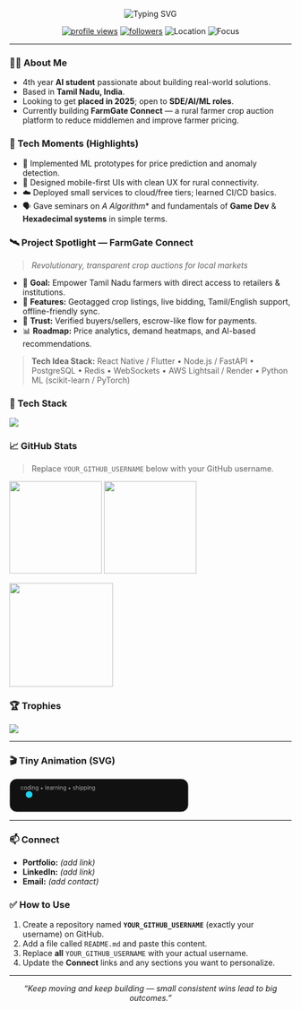 <!-- Profile README for Manojkumar A -->

<p align="center">
  <img src="https://readme-typing-svg.demolab.com?font=Inter&weight=600&size=32&duration=3500&pause=900&center=true&vCenter=true&width=800&lines=Hi%2C+I'm+Manojkumar+A+%F0%9F%91%8B;2nd+Year+College+%7C+India;Building+impactful+tech+for+rural+communities;Open+to+SDE%2FML+Internships+and+Placements" alt="Typing SVG" />
</p>

<p align="center">
  <a href="https://github.com/YOUR_GITHUB_USERNAME"><img src="https://komarev.com/ghpvc/?username=YOUR_GITHUB_USERNAME&style=for-the-badge" alt="profile views"/></a>
  <a href="https://github.com/YOUR_GITHUB_USERNAME?tab=followers"><img src="https://img.shields.io/github/followers/YOUR_GITHUB_USERNAME?style=for-the-badge" alt="followers"/></a>
  <img src="https://img.shields.io/badge/Location-India%20(IST)-brightgreen?style=for-the-badge" alt="Location"/>
  <img src="https://img.shields.io/badge/Focus-AI%20%7C%20Fullstack-blueviolet?style=for-the-badge" alt="Focus"/>
</p>

---

### 👨‍🎓 About Me
- 4th year **AI student** passionate about building real-world solutions.
- Based in **Tamil Nadu, India**.
- Looking to get **placed in 2025**; open to **SDE/AI/ML roles**.
- Currently building **FarmGate Connect** — a rural farmer crop auction platform to reduce middlemen and improve farmer pricing.

### 🚀 Tech Moments (Highlights)
- 🧠 Implemented ML prototypes for price prediction and anomaly detection.
- 📱 Designed mobile-first UIs with clean UX for rural connectivity.
- ☁️ Deployed small services to cloud/free tiers; learned CI/CD basics.
- 🗣️ Gave seminars on **A* Algorithm** and fundamentals of **Game Dev** & **Hexadecimal systems** in simple terms.

### 🛰️ Project Spotlight — FarmGate Connect
> *Revolutionary, transparent crop auctions for local markets*

- 🎯 **Goal:** Empower Tamil Nadu farmers with direct access to retailers & institutions.
- 📍 **Features:** Geotagged crop listings, live bidding, Tamil/English support, offline-friendly sync.
- 🔐 **Trust:** Verified buyers/sellers, escrow-like flow for payments.
- 📊 **Roadmap:** Price analytics, demand heatmaps, and AI-based recommendations.

> **Tech Idea Stack:** React Native / Flutter • Node.js / FastAPI • PostgreSQL • Redis • WebSockets • AWS Lightsail / Render • Python ML (scikit-learn / PyTorch)

### 🧰 Tech Stack
<p>
  <img src="https://skillicons.dev/icons?i=python,fastapi,cpp,java,js,ts,react,nodejs,git,linux,postgresql,mysql,redis,aws,figma&perline=8"/>
</p>

### 📈 GitHub Stats
> Replace `YOUR_GITHUB_USERNAME` below with your GitHub username.

<p>
  <img height="165" src="https://github-readme-stats.vercel.app/api?username=YOUR_GITHUB_USERNAME&show_icons=true&hide_title=true&include_all_commits=true&count_private=true" />
  <img height="165" src="https://github-readme-stats.vercel.app/api/top-langs/?username=YOUR_GITHUB_USERNAME&layout=compact&hide_title=true" />
</p>

<p>
  <img height="185" src="https://streak-stats.demolab.com?user=YOUR_GITHUB_USERNAME&date_format=M%20j%5B%2C%20Y%5D" />
</p>

### 🏆 Trophies
<p>
  <img src="https://github-profile-trophy.vercel.app/?username=YOUR_GITHUB_USERNAME&margin-w=10&margin-h=10&no-frame=true"/>
</p>

---

### 🎬 Tiny Animation (SVG)

<p>
  <!-- Simple bouncing dot SVG animation that works on GitHub README -->
  <svg width="320" height="60" viewBox="0 0 320 60" xmlns="http://www.w3.org/2000/svg">
    <rect x="1" y="1" width="318" height="58" rx="12" fill="#111" stroke="#444"/>
    <circle id="dot" cx="30" cy="30" r="6" fill="#22d3ee">
      <animate attributeName="cx" values="30;290;30" dur="5s" repeatCount="indefinite"/>
      <animate attributeName="cy" values="30;12;30;48;30" dur="2.5s" repeatCount="indefinite"/>
    </circle>
    <text x="20" y="20" font-size="10" fill="#aaa">coding • learning • shipping</text>
  </svg>
</p>

---

### 📫 Connect
- **Portfolio:** *(add link)*
- **LinkedIn:** *(add link)*
- **Email:** *(add contact)*


### ✅ How to Use
1. Create a repository named **`YOUR_GITHUB_USERNAME`** (exactly your username) on GitHub.
2. Add a file called `README.md` and paste this content.
3. Replace **all** `YOUR_GITHUB_USERNAME` with your actual username.
4. Update the **Connect** links and any sections you want to personalize.

---

<p align="center">
  <em>“Keep moving and keep building — small consistent wins lead to big outcomes.”</em>
</p>

